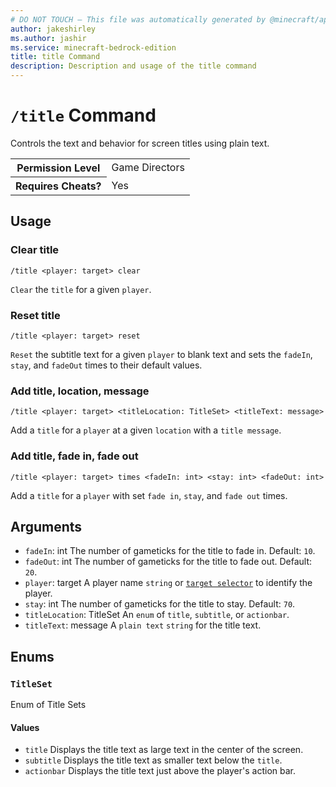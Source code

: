 ```yaml
---
# DO NOT TOUCH — This file was automatically generated by @minecraft/api-docs-generator, to report problems file an issue at https://github.com/Mojang/minecraft-scripting-libraries
author: jakeshirley
ms.author: jashir
ms.service: minecraft-bedrock-edition
title: title Command
description: Description and usage of the title command
---
```

# `/title` Command
Controls the text and behavior for screen titles using plain text.

<table>
  <tr>
    <th>Permission Level</th>
    <td>Game Directors</td>
  </tr>
  <tr>
    <th>Requires Cheats?</th>
    <td>Yes</td>
  </tr>
</table>

## Usage
### Clear title
`/title <player: target> clear`

`Clear` the `title` for a given `player`.

### Reset title
`/title <player: target> reset`

`Reset` the subtitle text for a given `player` to blank text and sets the `fadeIn`, `stay`, and `fadeOut` times to their default values.

### Add title, location, message
`/title <player: target> <titleLocation: TitleSet> <titleText: message>`

Add a `title` for a `player` at a given `location` with a `title message`.

### Add title, fade in, fade out
`/title <player: target> times <fadeIn: int> <stay: int> <fadeOut: int>`

Add a `title` for a `player` with set `fade in`, `stay`, and `fade out` times.

## Arguments
- `fadeIn`: int
The number of gameticks for the title to fade in.
Default: `10`.
- `fadeOut`: int
The number of gameticks for the title to fade out.
Default: `20`.
- `player`: target
A player name `string` or [`target selector`](https://learn.microsoft.com/minecraft/creator/documents/commandsintroduction#target-selectors) to identify the player.
- `stay`: int
The number of gameticks for the title to stay.
Default: `70`.
- `titleLocation`: TitleSet
An `enum` of `title`, `subtitle`, or `actionbar`.
- `titleText`: message
A `plain text` `string`  for the title text.

## Enums
### `TitleSet`
Enum of Title Sets

#### Values
- `title`
Displays the title text as large text in the center of the screen.
- `subtitle`
Displays the title text as smaller text below the `title`.
- `actionbar`
Displays the title text just above the player's action bar.
